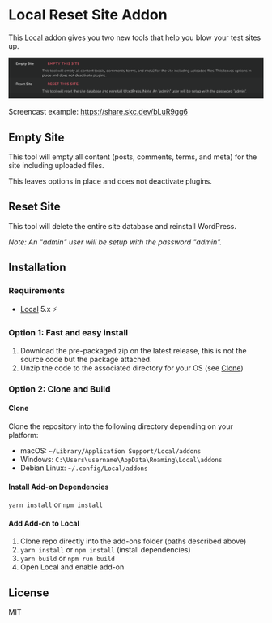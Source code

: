 # Local Reset Site Addon

This [Local addon](https://localwp.com) gives you two new tools that help you blow your test sites up.

![Screenshot of interface within Site](screenshot.png)

Screencast example: https://share.skc.dev/bLuR9gg6

## Empty Site

This tool will empty all content (posts, comments, terms, and meta) for the site including uploaded files.

This leaves options in place and does not deactivate plugins.

## Reset Site

This tool will delete the entire site database and reinstall WordPress.

_Note: An "admin" user will be setup with the password "admin"._

## Installation

### Requirements

* [Local](https://localwp.com/) 5.x ⚡️

### Option 1: Fast and easy install

1. Download the pre-packaged zip on the latest release, this is not the source code but the package attached.
2. Unzip the code to the associated directory for your OS (see [Clone](#clone))

### Option 2: Clone and Build

#### Clone

Clone the repository into the following directory depending on your platform:

-   macOS: `~/Library/Application Support/Local/addons`
-   Windows: `C:\Users\username\AppData\Roaming\Local\addons`
-   Debian Linux: `~/.config/Local/addons`

#### Install Add-on Dependencies

`yarn install` or `npm install`

#### Add Add-on to Local

1. Clone repo directly into the add-ons folder (paths described above)
2. `yarn install` or `npm install` (install dependencies)
2. `yarn build` or `npm run build`
3. Open Local and enable add-on

## License

MIT
